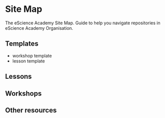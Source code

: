 # Site Map
The eScience Academy Site Map. Guide to help you navigate repositories in eScience Academy Organisation.

## Templates
- workshop template
- lesson template

## Lessons

## Workshops

## Other resources
